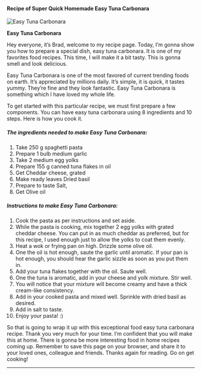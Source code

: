             

#### Recipe of Super Quick Homemade Easy Tuna Carbonara

![Easy Tuna Carbonara](https://img-global.cpcdn.com/recipes/5ee69bc544018c2f/751x532cq70/easy-tuna-carbonara-recipe-main-photo.jpg)

**Easy Tuna Carbonara**

Hey everyone, it’s Brad, welcome to my recipe page. Today, I’m gonna show you how to prepare a special dish, easy tuna carbonara. It is one of my favorites food recipes. This time, I will make it a bit tasty. This is gonna smell and look delicious.

Easy Tuna Carbonara is one of the most favored of current trending foods on earth. It’s appreciated by millions daily. It’s simple, it is quick, it tastes yummy. They’re fine and they look fantastic. Easy Tuna Carbonara is something which I have loved my whole life.

To get started with this particular recipe, we must first prepare a few components. You can have easy tuna carbonara using 8 ingredients and 10 steps. Here is how you cook it.

##### The ingredients needed to make Easy Tuna Carbonara:

1.  Take 250 g spaghetti pasta
2.  Prepare 1 bulb medium garlic
3.  Take 2 medium egg yolks
4.  Prepare 155 g canned tuna flakes in oil
5.  Get Cheddar cheese, grated
6.  Make ready leaves Dried basil
7.  Prepare to taste Salt,
8.  Get Olive oil

##### Instructions to make Easy Tuna Carbonara:

1.  Cook the pasta as per instructions and set aside.
2.  While the pasta is cooking, mix together 2 egg yolks with grated cheddar cheese. You can put in as much cheddar as preferred, but for this recipe, I used enough just to allow the yolks to coat them evenly.
3.  Heat a wok or frying pan on high. Drizzle some olive oil.
4.  One the oil is hot enough, saute the garlic until aromatic. If your pan is hot enough, you should hear the garlic sizzle as soon as you put them in.
5.  Add your tuna flakes together with the oil. Saute well.
6.  One the tuna is aromatic, add in your cheese and yolk mixture. Stir well.
7.  You will notice that your mixture will become creamy and have a thick cream-like consistency.
8.  Add in your cooked pasta and mixed well. Sprinkle with dried basil as desired.
9.  Add in salt to taste.
10.  Enjoy your pasta! :)

So that is going to wrap it up with this exceptional food easy tuna carbonara recipe. Thank you very much for your time. I’m confident that you will make this at home. There is gonna be more interesting food in home recipes coming up. Remember to save this page on your browser, and share it to your loved ones, colleague and friends. Thanks again for reading. Go on get cooking!

* * *